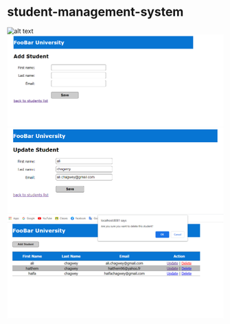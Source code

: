 # student-management-system 

![alt text](https://github.com/ChagweyHaifa/student-management-system/blob/master/img/home_page.png?raw=true)
![alt text](https://github.com/ChagweyHaifa/student-management-system/blob/master/img/add_student.png?raw=true)
![alt text](https://github.com/ChagweyHaifa/student-management-system/blob/master/img/update_student.png?raw=true)
![alt text](https://github.com/ChagweyHaifa/student-management-system/blob/master/img/delete_student.png?raw=true)
